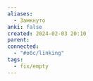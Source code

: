 ```yaml
---
aliases:
  - Замкнуто
anki: false
created: 2024-02-03 20:10
parent: 
connected:
  - "#обс/linking"
tags:
  - fix/empty
---
```

